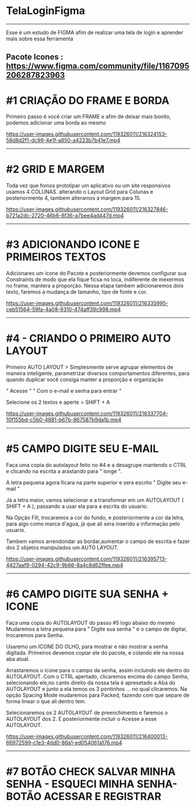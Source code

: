 # TelaLoginFigma

---


Esse é um estudo de FIGMA afim de realizar uma tela de login e aprender mais sobre essa ferramenta

Pacote Icones : https://www.figma.com/community/file/1167095206287823963
---


# #1 CRIAÇÃO DO FRAME E BORDA
Primeiro passo é você criar um FRAME e afim de deixar mais bonito, podemos adicionar uma borda ao mesmo

https://user-images.githubusercontent.com/119326011/216324153-58d8d2f1-dc99-4e1f-a850-a4223b7b41e7.mp4

---

# #2 GRID E MARGEM

Toda vez que fomos prototipar um aplicativo ou um site responsivos usamos 4 COLUNAS. alterando o Layout Grid para Colunas e posteriormente 4, tambem alteramos a margem para 15. 

https://user-images.githubusercontent.com/119326011/216327846-b721a2dc-2720-46b6-8f36-a7bee4ad447d.mp4

---

# #3 ADICIONANDO ICONE E PRIMEIROS TEXTOS

Adicionares um icone do Pacote e posteriormente devemos configurar sua Constraints de modo que ela fique ficsa no loca, indiferente de mexermos no frame, mantera a proporção.
Nessa etapa tambem adicionaremos dois texto, faremos a mudança de tamanho, tipo de fonte e cor.

https://user-images.githubusercontent.com/119326011/216335995-ceb51564-59fa-4a08-9310-474aff39c998.mp4

---

# #4 - CRIANDO O PRIMEIRO AUTO LAYOUT

Primeiro AUTO LAYOUT > Simplesmente serve agrupar elementos de maneira inteligente, parametrizar diversos comportamentos diferentes, para quando duplicar você consiga manter a proporção e organização

" Acesse "
" Com o e-mail e senha para entrar "

Selecione os 2 textos e aperte > SHIFT + A 

https://user-images.githubusercontent.com/119326011/216337704-10f155bd-c5b0-4881-b67b-867587b9da1b.mp4

---

# #5 CAMPO DIGITE SEU E-MAIL

Faça uma copia do autolayout feito no #4 e a desagrupe mantendo o CTRL e clicando na escrita a arastando para " longe ".

A letra pequena agora ficara na parte superior e sera escrito " Digite seu e-mail "

Já a letra maior, vamos selecionar e a transformar em um AUTOLAYOUT ( SHIFT + A ), passando a usar ela para a escrita do usuario.

Na Opção Fill, trocaremos a cor do fundo, e posteriormente a cor da letra, para algo como marca d'agua, já que ali sera inserido a informação pelo usuario.

Tambem vamos arrendondar as bordar,aumentar o campo de escrita e fazer dos 2 objetos manipulados um AUTO LAYOUT.


https://user-images.githubusercontent.com/119326011/216395713-4427aaf9-0294-42c9-9b66-8a4c8d62ffee.mp4

---

# #6 CAMPO DIGITE SUA SENHA + ICONE 

Faça uma copia do AUTOLAYOUT do passo #5 logo abaixo do mesmo
Mudaremos a letra pequena para " Digite sua senha " e o campo de digitar, trocaremos para Senha.

Usaremo um ICONE DO OLHO, para mostrar e não mostrar a senha digitada.
Primeiros devemos copiar ele do pacote, e colando ele na nossa aba atual.

Arrastaremos o icone para o campo da senha, assim incluindo ele dentro do AUTOLAYOUT. Com o CTRL apertado, clicaremos encima do campo Senha, selecionando ele,no canto direito da nossa tela é apresetado a Aba do AUTOLAYOUT e junto a ela temos os 3 pontinhos ... no qual clicaremos.
Na opção Spacing Mode mudaremos para Packed, fazendo com que separe de forma linear o que ali dentro tem.

Selecionaremos os 2 AUTOLAYOUT de preenchimento e faremos o AUTOLAYOUT dos 2. E posteriormente incluir o Acesse a esse AUTOLAYOUT.

https://user-images.githubusercontent.com/119326011/216400013-66972599-c1e3-4dd0-86a1-ed054061a176.mp4

---

# #7 BOTÃO CHECK SALVAR MINHA SENHA - ESQUECI MINHA SENHA- BOTÃO ACESSAR E REGISTRAR

